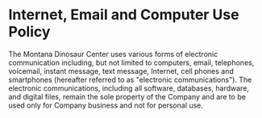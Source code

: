 # Internet, Email and Computer Use Policy

The Montana Dinosaur Center uses various forms of electronic communication including, but not limited to computers, email, telephones, voicemail, instant message, text message, Internet, cell phones and smartphones (hereafter referred to as "electronic communications"). The electronic communications, including all software, databases, hardware, and digital files, remain the sole property of the Company and are to be used only for Company business and not for personal use.
